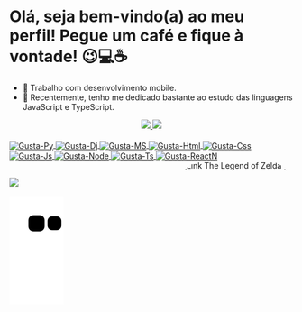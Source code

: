 # Olá, seja bem-vindo(a) ao meu perfil! Pegue um café e fique à vontade! 😉💻☕

- 👔 Trabalho com desenvolvimento mobile.
- 🌱 Recentemente, tenho me dedicado bastante ao estudo das linguagens JavaScript e TypeScript.

<div align="center">
  <a href="https://github.com/GustavoLuiz07">
  <img height="180em" src="https://github-readme-stats.vercel.app/api?username=GustavoLuiz07&show_icons=true&theme=dark&include_all_commits=true&count_private=true"/>
  <img height="180em" src="https://github-readme-stats.vercel.app/api/top-langs/?username=GustavoLuiz07&layout=compact&langs_count=7&theme=dark"/>
</div>
  
  <div style="display: inline_block"><br>
  <img align="center" alt="Gusta-Py" height="90" width="130" src="https://cdn.jsdelivr.net/gh/devicons/devicon/icons/python/python-original.svg">
  <img align="center" alt="Gusta-Dj" height="90" width="130" src="https://cdn.jsdelivr.net/gh/devicons/devicon/icons/django/django-original.svg">
  <img align="center" alt="Gusta-MS" height="90" width="130" src="https://cdn.jsdelivr.net/gh/devicons/devicon/icons/mysql/mysql-original.svg">
  <img align="center" alt="Gusta-Html" height="90" width="130" src="https://cdn.jsdelivr.net/gh/devicons/devicon/icons/html5/html5-original.svg">
  <img align="center" alt="Gusta-Css" height="90" width="130" src="https://cdn.jsdelivr.net/gh/devicons/devicon/icons/css3/css3-original.svg">
  <img align="center" alt="Gusta-Js" height="90" width="130" src="https://cdn.jsdelivr.net/gh/devicons/devicon/icons/javascript/javascript-original.svg">
  <img align="center" alt="Gusta-Node" height="90" width="130" src="https://cdn.jsdelivr.net/gh/devicons/devicon/icons/nodejs/nodejs-original.svg">
  <img align="center" alt="Gusta-Ts" height="90" width="130" src="https://cdn.jsdelivr.net/gh/devicons/devicon/icons/typescript/typescript-original.svg">
  <img align="center" alt="Gusta-ReactN" height="90" width="130" src="https://cdn.jsdelivr.net/gh/devicons/devicon/icons/react/react-original.svg">
  <img align="right" alt="Link The Legend of Zelda gif" height="150" style="border-radius:50px;" src="https://i.pinimg.com/originals/b0/87/53/b08753d58f327fe00490bb5cfa7fcf03.gif">
</div>
  
  ##
  
  <div>
    <a href="https://www.linkedin.com/in/"https://www.linkedin.com/in/gustavo-luiz-b79219223/" target="_blank"><img src="https://img.shields.io/badge/-LinkedIn-%230077B5?style=for-the-badge&logo=linkedin&logoColor=white" target="_blank"></a> 
  </div>
  
  ![Snake animation](https://github.com/rafaballerini/rafaballerini/blob/output/github-contribution-grid-snake.svg)
